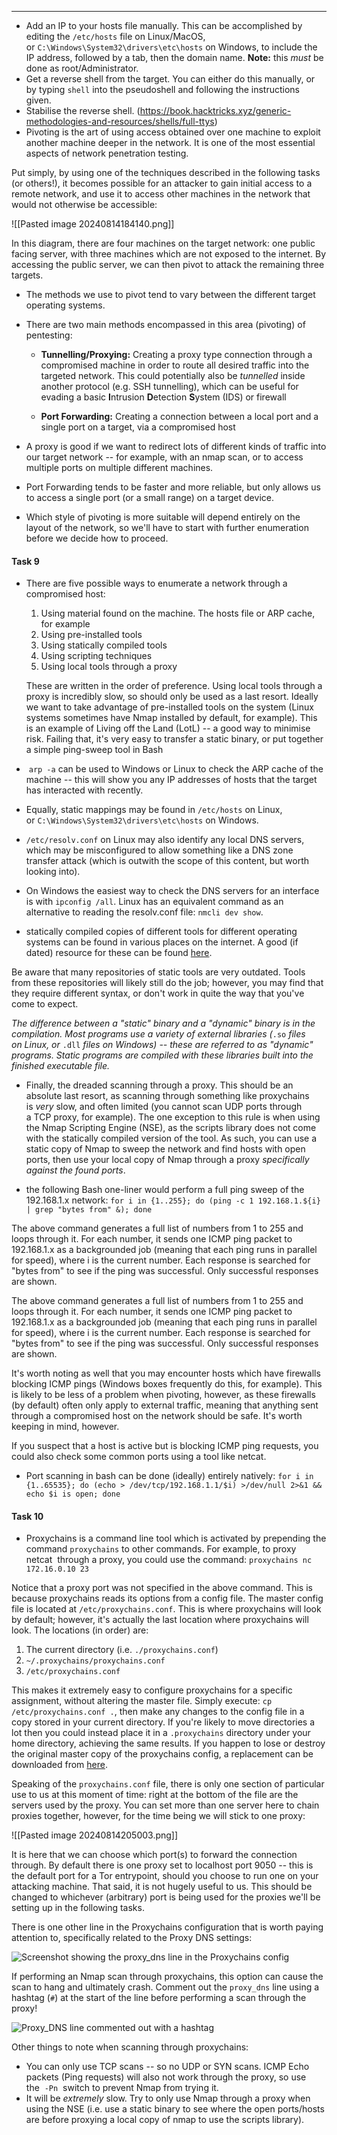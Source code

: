
---

- Add an IP to your hosts file manually. This can be accomplished by editing the `/etc/hosts` file on Linux/MacOS, or `C:\Windows\System32\drivers\etc\hosts` on Windows, to include the IP address, followed by a tab, then the domain name. **Note:** this _must_ be done as root/Administrator.
- Get a reverse shell from the target. You can either do this manually, or by typing `shell` into the pseudoshell and following the instructions given.
- Stabilise the reverse shell. (https://book.hacktricks.xyz/generic-methodologies-and-resources/shells/full-ttys)
- Pivoting is the art of using access obtained over one machine to exploit another machine deeper in the network. It is one of the most essential aspects of network penetration testing.

Put simply, by using one of the techniques described in the following tasks (or others!), it becomes possible for an attacker to gain initial access to a remote network, and use it to access other machines in the network that would not otherwise be accessible:

![[Pasted image 20240814184140.png]]

In this diagram, there are four machines on the target network: one public facing server, with three machines which are not exposed to the internet. By accessing the public server, we can then pivot to attack the remaining three targets.

- The methods we use to pivot tend to vary between the different target operating systems.
- There are two main methods encompassed in this area (pivoting) of pentesting:
	- **Tunnelling/Proxying:** Creating a proxy type connection through a compromised machine in order to route all desired traffic into the targeted network. This could potentially also be _tunnelled_ inside another protocol (e.g. SSH tunnelling), which can be useful for evading a basic **I**ntrusion **D**etection **S**ystem (IDS) or firewall  
    
	- **Port Forwarding:** Creating a connection between a local port and a single port on a target, via a compromised host

- A proxy is good if we want to redirect lots of different kinds of traffic into our target network -- for example, with an nmap scan, or to access multiple ports on multiple different machines.
- Port Forwarding tends to be faster and more reliable, but only allows us to access a single port (or a small range) on a target device.
- Which style of pivoting is more suitable will depend entirely on the layout of the network, so we'll have to start with further enumeration before we decide how to proceed.


#### Task 9

- There are five possible ways to enumerate a network through a compromised host:

	1. Using material found on the machine. The hosts file or ARP cache, for example  
	2. Using pre-installed tools  
	3. Using statically compiled tools
	4. Using scripting techniques
	5. Using local tools through a proxy

	These are written in the order of preference. Using local tools through a proxy is incredibly slow, so should only be used as a last resort. Ideally we want to take advantage of pre-installed tools on the system (Linux systems sometimes have Nmap installed by default, for example). This is an example of Living off the Land (LotL) -- a good way to minimise risk. Failing that, it's very easy to transfer a static binary, or put together a simple ping-sweep tool in Bash

-  `arp -a` can be used to Windows or Linux to check the ARP cache of the machine -- this will show you any IP addresses of hosts that the target has interacted with recently.
- Equally, static mappings may be found in `/etc/hosts` on Linux, or `C:\Windows\System32\drivers\etc\hosts` on Windows.
- `/etc/resolv.conf` on Linux may also identify any local DNS servers, which may be misconfigured to allow something like a DNS zone transfer attack (which is outwith the scope of this content, but worth looking into).
- On Windows the easiest way to check the DNS servers for an interface is with `ipconfig /all`. Linux has an equivalent command as an alternative to reading the resolv.conf file: `nmcli dev show`.
- statically compiled copies of different tools for different operating systems can be found in various places on the internet. A good (if dated) resource for these can be found [here](https://github.com/andrew-d/static-binaries).

Be aware that many repositories of static tools are very outdated. Tools from these repositories will likely still do the job; however, you may find that they require different syntax, or don't work in quite the way that you've come to expect.

_The difference between a "static" binary and a "dynamic" binary is in the compilation. Most programs use a variety of external libraries (_`.so` _files on Linux, or_ `.dll` _files on Windows) -- these are referred to as "dynamic" programs. Static programs are compiled with these libraries built into the finished executable file._

- Finally, the dreaded scanning through a proxy. This should be an absolute last resort, as scanning through something like proxychains is _very_ slow, and often limited (you cannot scan UDP ports through a TCP proxy, for example). The one exception to this rule is when using the Nmap Scripting Engine (NSE), as the scripts library does not come with the statically compiled version of the tool. As such, you can use a static copy of Nmap to sweep the network and find hosts with open ports, then use your local copy of Nmap through a proxy _specifically against the found ports_.

- the following Bash one-liner would perform a full ping sweep of the 192.168.1.x network: `for i in {1..255}; do (ping -c 1 192.168.1.${i} | grep "bytes from" &); done`

The above command generates a full list of numbers from 1 to 255 and loops through it. For each number, it sends one ICMP ping packet to 192.168.1.x as a backgrounded job (meaning that each ping runs in parallel for speed), where i is the current number. Each response is searched for "bytes from" to see if the ping was successful. Only successful responses are shown.

The above command generates a full list of numbers from 1 to 255 and loops through it. For each number, it sends one ICMP ping packet to 192.168.1.x as a backgrounded job (meaning that each ping runs in parallel for speed), where i is the current number. Each response is searched for "bytes from" to see if the ping was successful. Only successful responses are shown.

It's worth noting as well that you may encounter hosts which have firewalls blocking ICMP pings (Windows boxes frequently do this, for example). This is likely to be less of a problem when pivoting, however, as these firewalls (by default) often only apply to external traffic, meaning that anything sent through a compromised host on the network should be safe. It's worth keeping in mind, however.

If you suspect that a host is active but is blocking ICMP ping requests, you could also check some common ports using a tool like netcat.

- Port scanning in bash can be done (ideally) entirely natively: `for i in {1..65535}; do (echo > /dev/tcp/192.168.1.1/$i) >/dev/null 2>&1 && echo $i is open; done`



#### Task 10

- Proxychains is a command line tool which is activated by prepending the command `proxychains` to other commands. For example, to proxy netcat  through a proxy, you could use the command:  `proxychains nc 172.16.0.10 23`

Notice that a proxy port was not specified in the above command. This is because proxychains reads its options from a config file. The master config file is located at `/etc/proxychains.conf`. This is where proxychains will look by default; however, it's actually the last location where proxychains will look. The locations (in order) are:

1. The current directory (i.e. `./proxychains.conf`)
2. `~/.proxychains/proxychains.conf`
3. `/etc/proxychains.conf`

This makes it extremely easy to configure proxychains for a specific assignment, without altering the master file. Simply execute: `cp /etc/proxychains.conf .`, then make any changes to the config file in a copy stored in your current directory. If you're likely to move directories a lot then you could instead place it in a `.proxychains` directory under your home directory, achieving the same results. If you happen to lose or destroy the original master copy of the proxychains config, a replacement can be downloaded from [here](https://raw.githubusercontent.com/haad/proxychains/master/src/proxychains.conf).

Speaking of the `proxychains.conf` file, there is only one section of particular use to us at this moment of time: right at the bottom of the file are the servers used by the proxy. You can set more than one server here to chain proxies together, however, for the time being we will stick to one proxy:

![[Pasted image 20240814205003.png]]

It is here that we can choose which port(s) to forward the connection through. By default there is one proxy set to localhost port 9050 -- this is the default port for a Tor entrypoint, should you choose to run one on your attacking machine. That said, it is not hugely useful to us. This should be changed to whichever (arbitrary) port is being used for the proxies we'll be setting up in the following tasks.


There is one other line in the Proxychains configuration that is worth paying attention to, specifically related to the Proxy DNS settings:  

![Screenshot showing the proxy_dns line in the Proxychains config](https://assets.tryhackme.com/additional/wreath-network/3af17f6ddafc.png)  

If performing an Nmap scan through proxychains, this option can cause the scan to hang and ultimately crash. Comment out the `proxy_dns` line using a hashtag (`#`) at the start of the line before performing a scan through the proxy!  

![Proxy_DNS line commented out with a hashtag](https://assets.tryhackme.com/additional/wreath-network/557437aec525.png)

Other things to note when scanning through proxychains:

- You can only use TCP scans -- so no UDP or SYN scans. ICMP Echo packets (Ping requests) will also not work through the proxy, so use the  `-Pn`  switch to prevent Nmap from trying it.
- It will be _extremely_ slow. Try to only use Nmap through a proxy when using the NSE (i.e. use a static binary to see where the open ports/hosts are before proxying a local copy of nmap to use the scripts library).